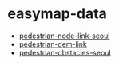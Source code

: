 # easymap-data

- [pedestrian-node-link-seoul](./pedestrian-node-link-seoul/README.md)
- [pedestrian-dem-link](./pedestrian-dem-link/README.md)
- [pedestrian-obstacles-seoul](./pedestrian-obstacles-seoul/README.md)
